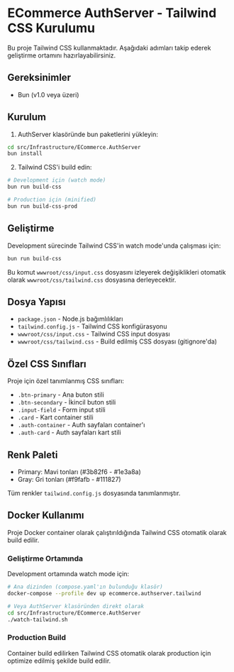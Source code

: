 # ECommerce AuthServer - Tailwind CSS Kurulumu

Bu proje Tailwind CSS kullanmaktadır. Aşağıdaki adımları takip ederek geliştirme ortamını hazırlayabilirsiniz.

## Gereksinimler

- Bun (v1.0 veya üzeri)

## Kurulum

1. AuthServer klasöründe bun paketlerini yükleyin:
```bash
cd src/Infrastructure/ECommerce.AuthServer
bun install
```

2. Tailwind CSS'i build edin:
```bash
# Development için (watch mode)
bun run build-css

# Production için (minified)
bun run build-css-prod
```

## Geliştirme

Development sürecinde Tailwind CSS'in watch mode'unda çalışması için:

```bash
bun run build-css
```

Bu komut `wwwroot/css/input.css` dosyasını izleyerek değişiklikleri otomatik olarak `wwwroot/css/tailwind.css` dosyasına derleyecektir.

## Dosya Yapısı

- `package.json` - Node.js bağımlılıkları
- `tailwind.config.js` - Tailwind CSS konfigürasyonu
- `wwwroot/css/input.css` - Tailwind CSS input dosyası
- `wwwroot/css/tailwind.css` - Build edilmiş CSS dosyası (gitignore'da)

## Özel CSS Sınıfları

Proje için özel tanımlanmış CSS sınıfları:

- `.btn-primary` - Ana buton stili
- `.btn-secondary` - İkincil buton stili
- `.input-field` - Form input stili
- `.card` - Kart container stili
- `.auth-container` - Auth sayfaları container'ı
- `.auth-card` - Auth sayfaları kart stili

## Renk Paleti

- Primary: Mavi tonları (#3b82f6 - #1e3a8a)
- Gray: Gri tonları (#f9fafb - #111827)

Tüm renkler `tailwind.config.js` dosyasında tanımlanmıştır.

## Docker Kullanımı

Proje Docker container olarak çalıştırıldığında Tailwind CSS otomatik olarak build edilir. 

### Geliştirme Ortamında

Development ortamında watch mode için:

```bash
# Ana dizinden (compose.yaml'ın bulunduğu klasör)
docker-compose --profile dev up ecommerce.authserver.tailwind

# Veya AuthServer klasöründen direkt olarak
cd src/Infrastructure/ECommerce.AuthServer
./watch-tailwind.sh
```

### Production Build

Container build edilirken Tailwind CSS otomatik olarak production için optimize edilmiş şekilde build edilir. 
